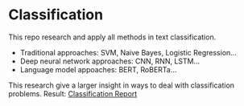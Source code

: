 # Classification
This repo research and apply all methods in text classification.
- Traditional approaches: SVM, Naive Bayes, Logistic Regression...
- Deep neural network approaches: CNN, RNN, LSTM...
- Language model appoaches: BERT, RoBERTa...

This research give a larger insight in ways to deal with classification problems.
Result: [Classification Report](https://docs.google.com/document/d/1dFwsDAB1Hl3m8hzpSt5xZRevKchNTTyJZLZumKbrNGE/edit?usp=sharing)
